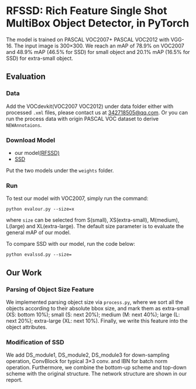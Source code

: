# RFSSD: Rich Feature Single Shot MultiBox Object Detector, in PyTorch
The model is trained on PASCAL VOC2007+ PASCAL VOC2012 with VGG-16. The input image is 300×300. We reach an mAP of 78.9% on VOC2007 and 48.9% mAP (46.5% for SSD) for small object and 20.1% mAP (16.5% for SSD) for extra-small object.


## Evaluation

### Data
Add the VOCdevkit(VOC2007 VOC2012) under data folder either with processed ```.xml``` files, please contact us at <342718505@qq.com>. Or you can run the process data with origin PASCAL VOC dataset to derive ```NEWAnnotaions```.

### Download Model
- our model[(RFSSD)](https://jbox.sjtu.edu.cn/l/I510eA)
- [SSD](https://jbox.sjtu.edu.cn/l/71Ke24)

Put the two models under the ```weights``` folder.
### Run
To test our model with VOC2007, simply run the command:

```shell
python evalour.py --size=x
```
where ```size``` can be selected from S(small), XS(extra-small), M(medium), L(large) and XL(extra-large). The default size parameter is to evaluate the general mAP of our model.

To compare SSD with our model, run the code below:

```shell
python evalssd.py --size=
```

## Our Work

### Parsing of Object Size Feature
We implemented parsing object size via ```process.py```, where we sort all the objects according to their absolute bbox size, and mark them as extra-small (XS: bottom 10%); small (S: next 20%);
medium (M: next 40%); large (L: next 20%); extra-large (XL: next 10%). Finally, we write this feature into the object attributes.

### Modification of SSD
We add DS_module1, DS_module2, DS_module3 for down-sampling operation, ConvBlock for typical 3×3 conv. and IBN for batch norm operation. Furthermore, we combine the bottom-up scheme and top-down scheme with the original structure. The network structure are shown in our report. 
